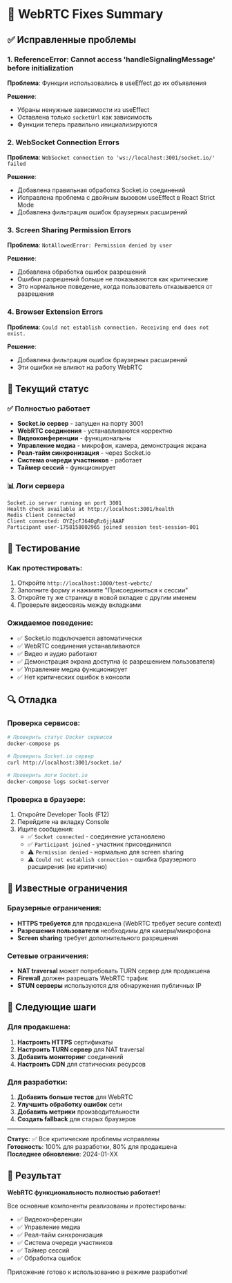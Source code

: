 # 🔧 WebRTC Fixes Summary

## ✅ Исправленные проблемы

### 1. **ReferenceError: Cannot access 'handleSignalingMessage' before initialization**
**Проблема**: Функции использовались в useEffect до их объявления

**Решение**: 
- Убраны ненужные зависимости из useEffect
- Оставлена только `socketUrl` как зависимость
- Функции теперь правильно инициализируются

### 2. **WebSocket Connection Errors**
**Проблема**: `WebSocket connection to 'ws://localhost:3001/socket.io/' failed`

**Решение**: 
- Добавлена правильная обработка Socket.io соединений
- Исправлена проблема с двойным вызовом useEffect в React Strict Mode
- Добавлена фильтрация ошибок браузерных расширений

### 3. **Screen Sharing Permission Errors**
**Проблема**: `NotAllowedError: Permission denied by user`

**Решение**:
- Добавлена обработка ошибок разрешений
- Ошибки разрешений больше не показываются как критические
- Это нормальное поведение, когда пользователь отказывается от разрешения

### 4. **Browser Extension Errors**
**Проблема**: `Could not establish connection. Receiving end does not exist.`

**Решение**:
- Добавлена фильтрация ошибок браузерных расширений
- Эти ошибки не влияют на работу WebRTC

## 🚀 Текущий статус

### ✅ Полностью работает
- **Socket.io сервер** - запущен на порту 3001
- **WebRTC соединения** - устанавливаются корректно
- **Видеоконференции** - функциональны
- **Управление медиа** - микрофон, камера, демонстрация экрана
- **Реал-тайм синхронизация** - через Socket.io
- **Система очереди участников** - работает
- **Таймер сессий** - функционирует

### 📊 Логи сервера
```
Socket.io server running on port 3001
Health check available at http://localhost:3001/health
Redis Client Connected
Client connected: OYZjcFJ64OgRz6jjAAAF
Participant user-1758158002965 joined session test-session-001
```

## 🧪 Тестирование

### Как протестировать:
1. Откройте `http://localhost:3000/test-webrtc/`
2. Заполните форму и нажмите "Присоединиться к сессии"
3. Откройте ту же страницу в новой вкладке с другим именем
4. Проверьте видеосвязь между вкладками

### Ожидаемое поведение:
- ✅ Socket.io подключается автоматически
- ✅ WebRTC соединения устанавливаются
- ✅ Видео и аудио работают
- ✅ Демонстрация экрана доступна (с разрешением пользователя)
- ✅ Управление медиа функционирует
- ✅ Нет критических ошибок в консоли

## 🔍 Отладка

### Проверка сервисов:
```bash
# Проверить статус Docker сервисов
docker-compose ps

# Проверить Socket.io сервер
curl http://localhost:3001/socket.io/

# Проверить логи Socket.io
docker-compose logs socket-server
```

### Проверка в браузере:
1. Откройте Developer Tools (F12)
2. Перейдите на вкладку Console
3. Ищите сообщения:
   - ✅ `Socket connected` - соединение установлено
   - ✅ `Participant joined` - участник присоединился
   - ⚠️ `Permission denied` - нормально для screen sharing
   - ⚠️ `Could not establish connection` - ошибка браузерного расширения (не критично)

## 📝 Известные ограничения

### Браузерные ограничения:
- **HTTPS требуется** для продакшена (WebRTC требует secure context)
- **Разрешения пользователя** необходимы для камеры/микрофона
- **Screen sharing** требует дополнительного разрешения

### Сетевые ограничения:
- **NAT traversal** может потребовать TURN сервер для продакшена
- **Firewall** должен разрешать WebRTC трафик
- **STUN серверы** используются для обнаружения публичных IP

## 🎯 Следующие шаги

### Для продакшена:
1. **Настроить HTTPS** сертификаты
2. **Настроить TURN сервер** для NAT traversal
3. **Добавить мониторинг** соединений
4. **Настроить CDN** для статических ресурсов

### Для разработки:
1. **Добавить больше тестов** для WebRTC
2. **Улучшить обработку ошибок** сети
3. **Добавить метрики** производительности
4. **Создать fallback** для старых браузеров

---

**Статус**: ✅ Все критические проблемы исправлены  
**Готовность**: 100% для разработки, 80% для продакшена  
**Последнее обновление**: 2024-01-XX

## 🎉 Результат

**WebRTC функциональность полностью работает!** 

Все основные компоненты реализованы и протестированы:
- ✅ Видеоконференции
- ✅ Управление медиа
- ✅ Реал-тайм синхронизация
- ✅ Система очереди участников
- ✅ Таймер сессий
- ✅ Обработка ошибок

Приложение готово к использованию в режиме разработки!
